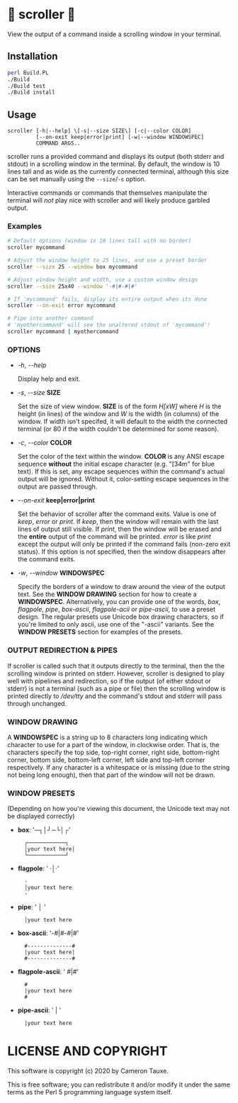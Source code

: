 # 📜 scroller 📜

View the output of a command inside a scrolling window in your terminal.

## Installation

```sh
perl Build.PL
./Build
./Build test
./Build install
```

## Usage

```
scroller [-h|--help] \[-s|--size SIZE\] [-c|--color COLOR] 
         [--on-exit keep|error|print] [-w|--window WINDOWSPEC]
         COMMAND ARGS..
```
scroller runs a provided command and displays its output (both stderr
and stdout) in a scrolling window in the terminal. By default, the window
is 10 lines tall and as wide as the currently connected terminal, although
this size can be set manually using the `--size`/`-s` option.

Interactive commands or commands that themselves manipulate the terminal will
_not_ play nice with scroller and will likely produce garbled output.

### Examples

```sh
# Default options (window is 10 lines tall with no border)
scroller mycommand

# Adjust the window height to 25 lines, and use a preset border
scroller --size 25 --window box mycommand

# Adjust window height and width, use a custom window design
scroller --size 25x40 --window '-#|#-#|#'

# If 'mycommand' fails, display its entire output when its done
scroller --on-exit error mycommand

# Pipe into another command
# 'myothercommand' will see the unaltered stdout of 'mycommand'!
scroller mycommand | myothercommand
```

### OPTIONS

- _-h_, _--help_ 

    Display help and exit.

- _-s_, _--size_ **SIZE**

    Set the size of view window. **SIZE** is of the form _H\[xW\]_ where _H_ is the 
    height (in lines) of the window and _W_ is the width (in columns) of the
    window. If width isn't specifed, it will default to the width the connected
    terminal (or 80 if the width couldn't be determined for some reason).

- _-c_, _--color_ **COLOR**

    Set the color of the text within the window. **COLOR** is any ANSI escape
    sequence **without** the initial escape character (e.g. "\[34m" for blue text).
    If this is set, any escape sequences within the command's actual output will
    be ignored. Without it, color-setting escape sequences in the output are passed
    through.

- _--on-exit_ **keep|error|print**

    Set the behavior of scroller after the command exits. Value is one of _keep_,
    _error_ or _print_. If _keep_, then the window will remain with the 
    last lines of output still visible. If _print_, then the window will be erased
    and the **entire** output of the command will be printed. _error_ is like
    _print_ except the output will only be printed if the command fails 
    (non-zero exit status). If this option is not specified, then the window
    disappears after the command exits.

- _-w_, _--window_ **WINDOWSPEC**

    Specify the borders of a window to draw around the view of the output text.
    See the **WINDOW DRAWING** section for how to create a **WINDOWSPEC**.
    Alternatively, you can provide one of the words, _box_, _flagpole_, _pipe_,
    _box-ascii_, _flagpole-acii_ or _pipe-ascii_, to use a preset design. The
    regular presets use Unicode box drawing characters, so if you're limited to
    only ascii, use one of the "-ascii" variants. See the **WINDOW PRESETS** section
    for examples of the presets.

### OUTPUT REDIRECTION & PIPES

If scroller is called such that it outputs directly to the terminal, then
the the scrolling window is printed on stderr. However, scroller is designed
to play well with pipelines and redirection, so if the output (of either
stdout or stderr) is not a terminal (such as a pipe or file) then the scrolling
window is printed directly to _/dev/tty_ and the command's stdout and stderr
will pass through unchanged.

### WINDOW DRAWING

A **WINDOWSPEC** is a string up to 8 characters long indicating which character
to use for a part of the window, in clockwise order. That is, the characters
specify the top side, top-right corner, right side, bottom-right corner,
bottom side, bottom-left corner, left side and top-left corner respectively.
If any character is a whitespace or is missing (due to the string not being
long enough), then that part of the window will not be drawn.

### WINDOW PRESETS

(Depending on how you're viewing this document, the Unicode text may not
be displayed correctly)

- **box**: '─┐│┘─└│┌'

        ┌────────────┐
        │your text here│
        └────────────┘

- **flagpole**: '     ·│·'

        ·
        │your text here
        ·

- **pipe**: '      │ '

        │your text here

- **box-ascii**: '-#|#-#|#'

        #--------------#
        |your text here|
        #--------------#

- **flagpole-ascii**: '     #|#'

        #
        |your text here
        #

- **pipe-ascii**: '      | '

        |your text here

# LICENSE AND COPYRIGHT

This software is copyright (c) 2020 by Cameron Tauxe.

This is free software; you can redistribute it and/or modify it under
the same terms as the Perl 5 programming language system itself.
